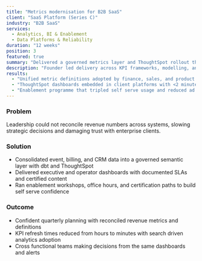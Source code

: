 ```yaml
---
title: "Metrics modernisation for B2B SaaS"
client: "SaaS Platform (Series C)"
industry: "B2B SaaS"
services:
  - Analytics, BI & Enablement
  - Data Platforms & Reliability
duration: "12 weeks"
position: 3
featured: true
summary: "Delivered a governed metrics layer and ThoughtSpot rollout that aligned revenue and product teams."
description: "Founder led delivery across KPI frameworks, modelling, and enablement that standardised reporting for internal teams and enterprise restaurant brands."
results:
  - "Unified metric definitions adopted by finance, sales, and product through governed models."
  - "ThoughtSpot dashboards embedded in client platforms with <2 minute load times for 120+ DAUs."
  - "Enablement programme that tripled self serve usage and reduced ad hoc reporting requests."
---
```


### Problem
Leadership could not reconcile revenue numbers across systems, slowing strategic decisions and damaging trust with enterprise clients.

### Solution
- Consolidated event, billing, and CRM data into a governed semantic layer with dbt and ThoughtSpot
- Delivered executive and operator dashboards with documented SLAs and certified content
- Ran enablement workshops, office hours, and certification paths to build self serve confidence

### Outcome
- Confident quarterly planning with reconciled revenue metrics and definitions
- KPI refresh times reduced from hours to minutes with search driven analytics adoption
- Cross functional teams making decisions from the same dashboards and alerts
